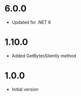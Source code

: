 # 6.0.0

* Updated for .NET 6


# 1.10.0

* Added GetBytesSilently method


# 1.0.0

* Initial version
